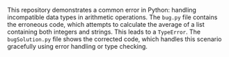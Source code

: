 This repository demonstrates a common error in Python: handling incompatible data types in arithmetic operations. The `bug.py` file contains the erroneous code, which attempts to calculate the average of a list containing both integers and strings. This leads to a `TypeError`. The `bugSolution.py` file shows the corrected code, which handles this scenario gracefully using error handling or type checking.